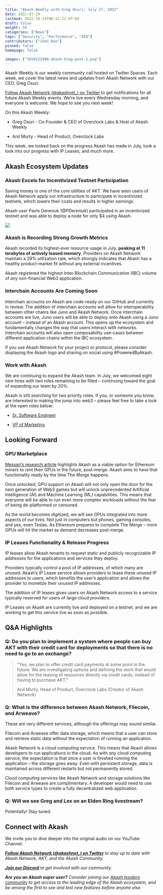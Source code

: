 ```yaml
---
title: "Akash Weekly with Greg Osuri: July 27, 2022"
date: 2022-07-29
lastmod: 2022-10-14T08:12:23-07:00
draft: false
weight: 50
categories: ["News"]
tags: ["Security", "Performance", "SEO"]
contributors: ["John Doe"]
pinned: false
homepage: false

images: ["1659122990-akash-blog-post-1.png"]
---
```

Akash Weekly is our weekly community call hosted on Twitter Spaces. Each week, we cover the latest news and updates from Akash Network with our CEO, Greg Osuri.

[Follow Akash Network (@akashnet\_) on Twitter](https://twitter.com/akashnet_) to get notifications for all future Akash Weekly events. We’re live every Wednesday morning, and everyone is welcome. We hope to see you next week!

On this Akash Weekly: 

*   Greg Osuri - Co-Founder & CEO of Overclock Labs & Host of Akash Weekly
    
*   Anil Murty - Head of Product, Overclock Labs
    

This week, we looked back on the progress Akash has made in July, took a look into our progress with IP Leases, and much more.

Akash Ecosystem Updates
-----------------------

### Akash Excels for Incentivized Testnet Participation

Saving money is one of the core utilities of AKT. We have seen users of Akash Network apply our infrastructure to participate in incentivized testnets, which lowers their costs and results in higher earnings.

Akash user Pavlo Dereniuk (@PDereniuk) participated in an incentivized testnet and was able to deploy a node for only $4 using Akash. 

![](https://www.datocms-assets.com/45776/1659123850-screen-shot-2022-07-29-at-3-43-18-pm.png)

### Akash is Recording Strong Growth Metrics

Akash recorded its highest-ever resource usage in July, **peaking at 11 terabytes of actively leased memory**. Providers on Akash Network maintain a 29% utilization rate, which strongly indicates that Akash has a healthy product-market fit without any external incentives.

Akash registered the highest Inter-Blockchain Communication (IBC) volume of any non-financial Web3 application.

### Interchain Accounts Are Coming Soon

Interchain accounts on Akash are code-ready on our GitHub and currently in review. The addition of interchain accounts will allow for interoperability between other chains like Juno and Akash Network. Once interchain accounts are live, Juno users will be able to deploy onto Akash using a Juno account – instead of an Akash account. This opens up the ecosystem and fundamentally changes the way that users interact with networks. Interchain accounts will also open composability use-cases between different application chains within the IBC ecosystem.

If you use Akash Network for your project or protocol, please consider displaying the Akash logo and sharing on social using #PoweredByAkash.

### Work with Akash

We are continuing to expand the Akash team. In July, we welcomed eight new hires with two roles remaining to be filled – continuing toward the goal of expanding our team by 20%.

Akash is still searching for two priority roles. If you, or someone you know, are interested in making the jump into web3 – please feel free to take a look at the open roles below:

*   [Sr. Software Engineer](https://jobs.lever.co/AkashNetwork/ffb7576e-b9c4-450b-993e-226565dc236d)
    
*   [VP of Marketing](https://jobs.lever.co/AkashNetwork/02a876a8-8732-4e8c-a638-f696aeac027c)
    

Looking Forward
---------------

### GPU Marketplace

[Messari’s research article](https://messari.io/article/akash-solving-web3-s-centralization-problems) highlights Akash as a viable option for Ethereum miners to rent their GPUs in the future, post-merge. Akash aims to have that functionality ready by the time The Merge happens.

Once unlocked, GPU support on Akash will not only open the door for the next generation of Web3 games but will unlock unprecedented Artificial Intelligence (AI) and Machine Learning (ML) capabilities. This means that everyone will be able to run even more complex workloads without the fear of being de-platformed or censored.

As the world becomes digitized, we will see GPUs integrated into more aspects of our lives. Not just in computers but phones, gaming consoles, and yes, even Teslas. As Ethereum prepares to complete The Merge – more GPUs will hit the market as demand decreases post-merge.

### IP Leases Functionality & Release Progress

IP leases allow Akash tenants to request static and publicly recognizable IP addresses for the applications and services they deploy.

Providers typically control a pool of IP addresses, of which many are unused. Akash’s IP Lease service allows providers to lease these unused IP addresses to users, which benefits the user’s application and allows the provider to monetize their unused IP addresses.

The addition of IP leases gives users on Akash Network access to a service typically reserved for users of large cloud providers.

IP Leases on Akash are currently live and deployed on a testnet, and we are working to get this service live as soon as possible.

Q&A Highlights
--------------

### Q: Do you plan to implement a system where people can buy AKT with their credit card for deployments so that there is no need to go to an exchange?

> "Yes, we plan to offer credit card payments at some point in the future. We are investigating options and defining the work that would allow for the leasing of resources directly via credit cards, instead of having to purchase AKT."
> 
> Anil Murty, Head of Product, Overclock Labs (Creator of Akash Network)

### Q: What is the difference between Akash Network, Filecoin, and Arweave?

These are very different services, although the offerings may sound similar.

Filecoin and Arweave offer data storage, which means that a user can store and retrieve static data without the expectation of running an application.

Akash Network is a cloud computing service. This means that Akash allows developers to run applications in the cloud. As with any cloud computing service, the expectation is that once a user is finished running the application – the storage goes away. Even with persistent storage, data is maintained across different restarts but not permanently stored.

Cloud computing services like Akash Network and storage solutions like Filecoin and Arweave are complimentary. A developer would need to use both service types to create a fully decentralized web application.

### Q: Will we see Greg and Lex on an Elden Ring livestream?

Potentially! Stay tuned.

Connect with Akash
------------------

We invite you to dive deeper into the original audio on our YouTube Channel.

[_**Follow Akash Network (@akashnet\_) on Twitter**_](https://twitter.com/akashnet_) _to stay up to date with Akash Network, AKT, and the Akash Community._

[_**Join our Discord**_](https://discord.com/invite/DxftX67) _to get involved with our community._

_**Are you an Akash super user?**_ _Consider joining our_ [_Akash Insiders community_](https://akash.network/community?form=true#insiders) _to get access to the leading edge of the Akash ecosystem, and be among the first to see and test new features before anyone else._
